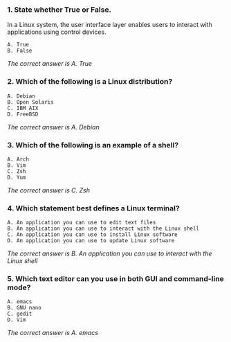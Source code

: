 ### 1. State whether True or False.
In a Linux system, the user interface layer enables users to interact with applications using control devices.

    A. True
    B. False

_The correct answer is A. True_
### 2. Which of the following is a Linux distribution? 
    A. Debian 
    B. Open Solaris 
    C. IBM AIX 
    D. FreeBSD
    
_The correct answer is A. Debian_
### 3. Which of the following is an example of a shell? 
    A. Arch 
    B. Vim 
    C. Zsh 
    D. Yum 

_The correct answer is C. Zsh_
### 4. Which statement best defines a Linux terminal? 
    A. An application you can use to edit text files 
    B. An application you can use to interact with the Linux shell 
    C. An application you can use to install Linux software 
    D. An application you can use to update Linux software 

_The correct answer is B. An application you can use to interact with the Linux shell_
### 5. Which text editor can you use in both GUI and command-line mode?
    A. emacs 
    B. GNU nano 
    C. gedit 
    D. Vim 

_The correct answer is A. emacs_

